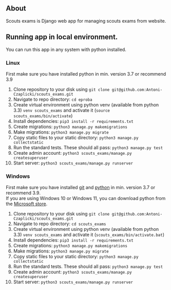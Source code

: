 ## About
Scouts exams is Django web app for managing scouts exams from website.

## Running app in local environment. 
You can run this app in any system with python installed. 
### Linux
First make sure you have installed python in min. version 3.7 or recommend 3.9
1. Clone repository to your disk using `git clone git@github.com:Antoni-Czaplicki/scouts_exams.git`  
2. Navigate to repo directory: `cd eproba`  
3. Create virtual environment using python venv (available from python 3.3) `venv scouts_exams` and activate it (`source scouts_exams/bin/activate`)  
4. Install dependencies: `pip3 install -r requirements.txt`  
5. Create migrations: `python3 manage.py makemigrations`  
6. Make migrations: `python3 manage.py migrate`  
7. Copy static files to your static directory: `python3 manage.py collectstatic`  
8. Run the standard tests. These should all pass: `python3 manage.py test`  
9. Create admin account: `python3 scouts_exams/manage.py createsuperuser`  
10. Start server: `python3 scouts_exams/manage.py runserver`  

### Windows
First make sure you have installed [git](https://git-scm.com/downloads) and [python](https://www.python.org/downloads/) in min. version 3.7 or recommend 3.9.  
If you are using Windows 10 or Windows 11, you can download python from the [Microsoft store](https://www.microsoft.com/store/productId/9P7QFQMJRFP7).
1. Clone repository to your disk using `git clone git@github.com:Antoni-Czaplicki/scouts_exams.git`  
2. Navigate to repo directory: `cd scouts_exams`  
3. Create virtual environment using python venv (available from python 3.3) `venv scouts_exams` and activate it (`scouts_exams/bin/activate.bat`)  
4. Install dependencies: `pip3 install -r requirements.txt`  
5. Create migrations: `python3 manage.py makemigrations`  
6. Make migrations: `python3 manage.py migrate`  
7. Copy static files to your static directory: `python3 manage.py collectstatic`  
8. Run the standard tests. These should all pass: `python3 manage.py test`  
9. Create admin account: `python3 scouts_exams/manage.py createsuperuser`  
10. Start server: `python3 scouts_exams/manage.py runserver`
